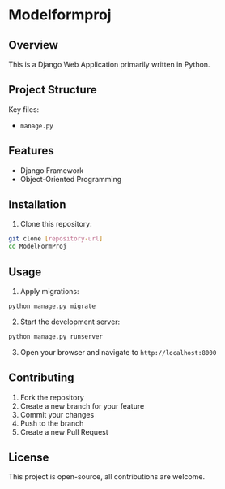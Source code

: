 # Modelformproj

## Overview
This is a Django Web Application primarily written in Python.

## Project Structure
Key files:
- `manage.py`

## Features
- Django Framework
- Object-Oriented Programming

## Installation

1. Clone this repository:
 ```bash
 git clone [repository-url]
 cd ModelFormProj
 ```

## Usage

1. Apply migrations:
 ```bash
 python manage.py migrate
 ```

2. Start the development server:
 ```bash
 python manage.py runserver
 ```

3. Open your browser and navigate to `http://localhost:8000`

## Contributing

1. Fork the repository
2. Create a new branch for your feature
3. Commit your changes
4. Push to the branch
5. Create a new Pull Request

## License

This project is open-source, all contributions are welcome.